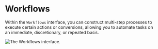 # Workflows

Within the `Workflows` interface, you can construct multi-step processes to execute certain actions or conversions, allowing you to automate tasks on an immediate, discretionary, or repeated basis.

<img alt="The Workflows interface." src="/_images/workflows_interface.png" center>
